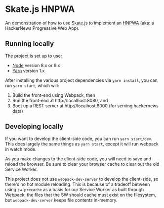 # Skate.js HNPWA

An demonstration of how to use [Skate.js][1] to implement an [HNPWA][2]
(aka: a HackerNews Progressive Web App).

## Running locally

The project is set up to use:

* [Node][101] version 8.x or 9.x
* [Yarn][102] version 1.x

After installing the various project dependencies via `yarn install`,
you can run `yarn start`, which will:

1. Build the front-end using Webpack, then
2. Run the front-end at http://localhost:8080, and
3. Boot up a REST server at http://localhost:8000 (for serving hackernews data)

## Developing locally

If you want to develop the client-side code, you can run `yarn start/dev`. This
does largely the same things as `yarn start`, except it will run webpack in watch mode.

As you make changes to the client-side code, you will need to save and reload the browser.
Be sure to clear your browser cache to clear out the old Service Worker.

This project does not use `webpack-dev-server` to develop the client-side, so there's
no hot module reloading. This is because of a tradeoff between using `sw-precache` as
a basis for our Service Worker as built through Webpack: the files that the SW should cache
must exist on the filesystem, but `webpack-dev-server` keeps file contents in-memory.

[1]: https://skatejs.netlify.com/
[2]: https://hnpwa.com/
[101]: https://nodejs.org
[102]: https://yarnpkg.com
